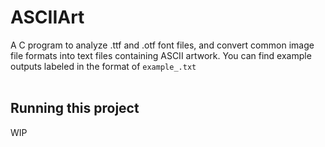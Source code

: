 # ASCIIArt

A C program to analyze .ttf and .otf font files, and convert common image file formats into text files containing ASCII artwork. You can find example outputs labeled in the format of `example_.txt`
<br><br>
## Running this project

WIP
